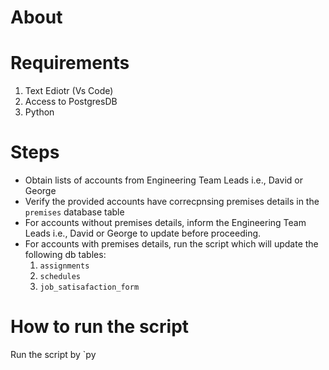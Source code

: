 # About

# Requirements

1. Text Ediotr (Vs Code)
2. Access to PostgresDB
3. Python

# Steps

- Obtain lists of accounts from Engineering Team Leads i.e., David or George
- Verify the provided accounts have correcpnsing premises details in the `premises` database table
- For accounts without premises details, inform the Engineering Team Leads i.e., David or George to update before proceeding.
- For accounts with premises details, run the script which will update the following db tables:
  1. `assignments`
  2. `schedules`
  3. `job_satisafaction_form`

# How to run the script

Run the script by `py
